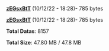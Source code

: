 [**zEGsxBtT**](/data/zEGsxBtT.txt) (10/12/22 - 18:28)- 785 bytes

[**zEGsxBtT**](/data/zEGsxBtT.txt) (10/12/22 - 18:28)- 785 bytes

**Total Datas**: 8157

**Total Size**: 47.80 MB / 47.8 MB